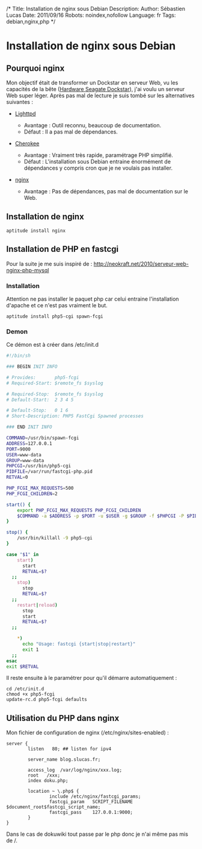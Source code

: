 /*
Title: Installation de nginx sous Debian
Description: 
Author: Sébastien Lucas
Date: 2011/09/16
Robots: noindex,nofollow
Language: fr
Tags: debian,nginx,php
*/
# Installation de nginx sous Debian

## Pourquoi nginx
Mon objectif était de transformer un Dockstar en serveur Web, vu les capacités de la bête ([Hardware Seagate Dockstar](/blog/dockstar-install-squeeze)), j'ai voulu un serveur Web super léger. Après pas mal de lecture je suis tombé sur les alternatives suivantes :

*	[Lighttpd](http://www.lighttpd.net/)
    * Avantage : Outil reconnu, beaucoup de documentation.
    * Défaut : Il a pas mal de dépendances.

*	[Cherokee](http://www.cherokee-project.com/) 
    * Avantage : Vraiment très rapide, paramétrage PHP simplifié.
    * Défaut : L'installation sous Debian entraine énormément de dépendances y compris cron que je ne voulais pas installer.

*	[nginx](http://nginx.org/)
    * Avantage : Pas de dépendances, pas mal de documentation sur le Web.

##  Installation de nginx

```
aptitude install nginx
```
## Installation de PHP en fastcgi

Pour la suite je me suis inspiré de : http://neokraft.net/2010/serveur-web-nginx-php-mysql
### Installation

Attention ne pas installer le paquet php car celui entraine l'installation d'apache et ce n'est pas vraiment le but.
```
aptitude install php5-cgi spawn-fcgi
```
### Demon

Ce démon est à créer dans /etc/init.d
```bash
#!/bin/sh

### BEGIN INIT INFO

# Provides:       php5-fcgi
# Required-Start: $remote_fs $syslog

# Required-Stop:  $remote_fs $syslog
# Default-Start:  2 3 4 5

# Default-Stop:   0 1 6
# Short-Description: PHP5 FastCgi Spawned processes

### END INIT INFO

COMMAND=/usr/bin/spawn-fcgi
ADDRESS=127.0.0.1
PORT=9000
USER=www-data
GROUP=www-data
PHPCGI=/usr/bin/php5-cgi
PIDFILE=/var/run/fastcgi-php.pid
RETVAL=0

PHP_FCGI_MAX_REQUESTS=500
PHP_FCGI_CHILDREN=2

start() {
    export PHP_FCGI_MAX_REQUESTS PHP_FCGI_CHILDREN
    $COMMAND -a $ADDRESS -p $PORT -u $USER -g $GROUP -f $PHPCGI -P $PIDFILE
}

stop() {
    /usr/bin/killall -9 php5-cgi
}

case "$1" in
    start)
      start
      RETVAL=$?
  ;;
    stop)
      stop
      RETVAL=$?
  ;;
    restart|reload)
      stop
      start
      RETVAL=$?
  ;;

    *)
      echo "Usage: fastcgi {start|stop|restart}"
      exit 1
  ;;
esac
exit $RETVAL
```
Il reste ensuite à le paramétrer pour qu'il démarre automatiquement :
```
cd /etc/init.d
chmod +x php5-fcgi
update-rc.d php5-fcgi defaults
```

## Utilisation du PHP dans nginx

Mon fichier de configuration de nginx (/etc/nginx/sites-enabled) :
```
server {
        listen   80; ## listen for ipv4

        server_name blog.slucas.fr;

        access_log  /var/log/nginx/xxx.log;
        root   /xxx;
        index doku.php;

        location ~ \.php$ {
                include /etc/nginx/fastcgi_params;
                fastcgi_param   SCRIPT_FILENAME  $document_root$fastcgi_script_name;
                fastcgi_pass    127.0.0.1:9000;
        }
}
```
Dans le cas de dokuwiki tout passe par le php donc je n'ai même pas mis de /.

